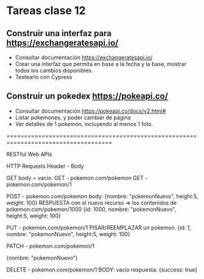 # Tareas clase 12

## Construir una interfaz para https://exchangeratesapi.io/

- Consultar documentación https://exchangeratesapi.io/
- Crear una interfaz que permita en base a la fecha y la base, mostrar todos los cambios disponibles.
- Testearlo con Cypress

## Construir un pokedex https://pokeapi.co/

- Consultar documentación https://pokeapi.co/docs/v2.html#
- Listar pokemones, y poder cambiar de página
- Ver detalles de 1 pokemón, incluyendo al menos 1 foto.

====================================================================================

RESTful Web APIs

HTTP Requests
Header - Body

GET body = vacio.
GET - pokemon.com/pokemon
GET - pokemon.com/pokemon/1

POST - pokemon.com/pokemon
body: {nombre: "pokemonNuevo", height:5, weight: 100}
RESPUESTA con el nuevo recurso => los contenidos de pokemon.com/pokemon/1000
{id: 1000, nombre: "pokemonNuevo", height:5, weight: 100}

PUT - pokemon.com/pokemon/1
PISAR/REEMPLAZAR un pokemon.
{id: 1, nombre: "pokemonNuevo", height:5, weight: 100}

PATCH - pokemon.com/pokemon/1

{nombre: "pokemonNuevo"}

DELETE - pokemon.com/pokemon/1
BODY: vacío
respuesta: {success: true}



